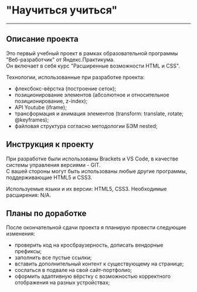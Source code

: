 # "Научиться учиться" 
------  
## Описание проекта 

Это первый учебный проект в рамках образовательной программы "Веб-разработчик" от Яндекс.Практикума.  
Он включает в себя курс "Расширенные возможности HTML и CSS".  

Технологии, использованные при разработке проекта: 
* флексбокс-вёрстка (построение сеток);
* позиционирование элементов (абсолютное и относительное позиционирование, z-index);
* API Youtube (iframe);
* трансформация и анимация элементов (transform: translate, rotate; @keyframes);
* файловая структура согласно методологии БЭМ nested;

## Инструкция к проекту

При разработке были использованы Brackets и VS Code, в качестве системы управления версиями - GIT.  
С вашей стороны могут быть использованы любые другие программы, поддерживающие HTML5 и CSS3. 

Используемые языки и их версии: HTML5, CSS3. Необходимые расширения: N/A.

## Планы по доработке

После окончательной сдачи проекта я планирую провести следующие изменения: 
* проверить код на кросбраузерность, дописать вендорные префиксы;
* заполнить все пустые ссылки;
* вставить дополнительный контент к существующему на странице;
* сослаться в подвале на свой сайт-портфолио; 
* оформить адаптивную вёрстку с возможностью корректного отображения на разных устройствах;